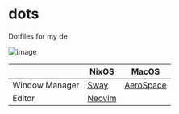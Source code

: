 # dots

Dotfiles for my de

![image](https://github.com/user-attachments/assets/dd43c88a-c29c-49bc-94ef-901d086acd72)

|  | NixOS | MacOS |
|---|---|---|
| Window Manager | [Sway](https://github.com/swaywm/sway) | [AeroSpace](https://github.com/nikitabobko/AeroSpace) |
| Editor | [Neovim](https://neovim.io/) | |




